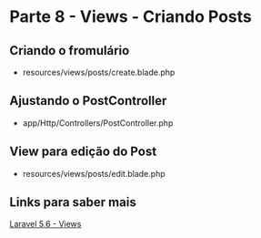 # Parte 8 - Views - Criando Posts

## Criando o fromulário
- resources/views/posts/create.blade.php

## Ajustando o PostController
- app/Http/Controllers/PostController.php

## View para edição do Post
- resources/views/posts/edit.blade.php

## Links para saber mais
[Laravel 5.6 - Views]()
